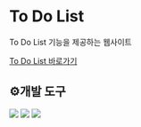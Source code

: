 # To Do List
To Do List 기능을 제공하는 웹사이트

[To Do List 바로가기](https://todo-list-heeeera.vercel.app/)


## ⚙️개발 도구
<img src="https://img.shields.io/badge/TypeScript-grey?style=flat&logo=TypeScript&logoColor=F7DF1E"/> <img src="https://img.shields.io/badge/React-white?style=flat&logo=React&logoColor=61DAFB"/> <img src="https://img.shields.io/badge/MUI-yellow?style=flat&logo=MUI&logoColor=007FFF"/>
